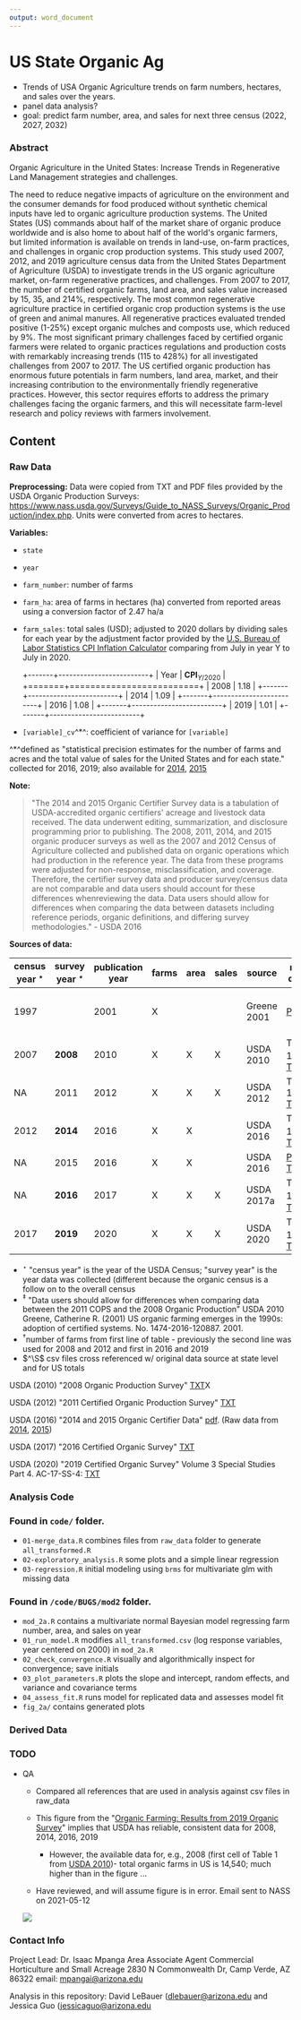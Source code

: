 ```yaml
---
output: word_document
---
```


# US State Organic Ag

-   Trends of USA Organic Agriculture trends on farm numbers, hectares, and sales over the years.
-   panel data analysis?
-   goal: predict farm number, area, and sales for next three census (2022, 2027, 2032)

### Abstract

Organic Agriculture in the United States: Increase Trends in Regenerative Land Management strategies and challenges.

The need to reduce negative impacts of agriculture on the environment and the consumer demands for food produced without synthetic chemical inputs have led to organic agriculture production systems. The United States (US) commands about half of the market share of organic produce worldwide and is also home to about half of the world's organic farmers, but limited information is available on trends in land-use, on-farm practices, and challenges in organic crop production systems. This study used 2007, 2012, and 2019 agriculture census data from the United States Department of Agriculture (USDA) to investigate trends in the US organic agriculture market, on-farm regenerative practices, and challenges. From 2007 to 2017, the number of certified organic farms, land area, and sales value increased by 15, 35, and 214%, respectively. The most common regenerative agriculture practice in certified organic crop production systems is the use of green and animal manures. All regenerative practices evaluated trended positive (1-25%) except organic mulches and composts use, which reduced by 9%. The most significant primary challenges faced by certified organic farmers were related to organic practices regulations and production costs with remarkably increasing trends (115 to 428%) for all investigated challenges from 2007 to 2017. The US certified organic production has enormous future potentials in farm numbers, land area, market, and their increasing contribution to the environmentally friendly regenerative practices. However, this sector requires efforts to address the primary challenges facing the organic farmers, and this will necessitate farm-level research and policy reviews with farmers involvement.

## Content

### Raw Data

**Preprocessing:** Data were copied from TXT and PDF files provided by the USDA Organic Production Surveys: <https://www.nass.usda.gov/Surveys/Guide_to_NASS_Surveys/Organic_Production/index.php>. Units were converted from acres to hectares.

**Variables:**

-   `state`

-   `year`

-   `farm_number`: number of farms

-   `farm_ha`: area of farms in hectares (ha) converted from reported areas using a conversion factor of 2.47 ha/a

-   `farm_sales`: total sales (USD); adjusted to 2020 dollars by dividing sales for each year by the adjustment factor provided by the [U.S. Bureau of Labor Statistics CPI Inflation Calculator](https://www.bls.gov/data/inflation_calculator.htm) comparing from July in year Y to July in 2020.

    +-------+-------------------------+
    | Year  | $\textbf{CPI}_{Y/2020}$ |
    +=======+=========================+
    | 2008  | 1.18                    |
    +-------+-------------------------+
    | 2014  | 1.09                    |
    +-------+-------------------------+
    | 2016  | 1.08                    |
    +-------+-------------------------+
    | 2019  | 1.01                    |
    +-------+-------------------------+

-   `[variable]_cv`^\*^: coefficient of variance for `[variable]`

^\*^defined as "statistical precision estimates for the number of farms and acres and the total value of sales for the United States and for each state." collected for 2016, 2019; also available for [2014](https://www.nass.usda.gov/Publications/AgCensus/2012/Online_Resources/Organics/ORGANICS.txt), [2015](https://downloads.usda.library.cornell.edu/usda-esmis/files/zg64tk92g/pr76f6075/hx11xj08s/OrganicProduction-09-15-2016.txt)

**Note:**

> "The 2014 and 2015 Organic Certifier Survey data is a tabulation of USDA-accredited organic certifiers' acreage and livestock data received. The data underwent editing, summarization, and disclosure programming prior to publishing. The 2008, 2011, 2014, and 2015 organic producer surveys as well as the 2007 and 2012 Census of Agriculture collected and published data on organic operations which had production in the reference year. The data from these programs were adjusted for non-response, misclassification, and coverage. Therefore, the certifier survey data and producer survey/census data are not comparable and data users should account for these differences whenreviewing the data. Data users should allow for differences when comparing the data between datasets including reference periods, organic definitions, and differing survey methodologies." - USDA 2016

**Sources of data:**

| census year $^\star$ | survey year $^\star$ | publication year | farms | area | sales | source      | raw data                                                                                                                                                                           | file                                      | used                                   | QA$^\S$ |
|----------------------|----------------------|------------------|-------|------|-------|-------------|------------------------------------------------------------------------------------------------------------------------------------------------------------------------------------|-------------------------------------------|----------------------------------------|---------|
| 1997                 |                      | 2001             | X     |      |       | Greene 2001 | [PDF](raw_data/Greene_2001.pdf)                                                                                                                                                    | 1997\_area.csv                            | No; not comparable (pre certification) |         |
| 2007                 | **2008**             | 2010             | X     | X    | X     | USDA 2010   | Table 1$^\dagger$ [TXT](https://www.nass.usda.gov/Publications/AgCensus/2007/Online_Highlights/Organics/ORGANICS.txt)                                                              | 2008\_2014\_2017\_number\_area\_sales.csv | Yes                                    | Yes     |
| NA                   | 2011                 | 2012             | X     | X    | X     | USDA 2012   | Table 1 [TXT](https://downloads.usda.library.cornell.edu/usda-esmis/files/zg64tk92g/8623j1717/4b29b896g/OrganicProduction-10-04-2012.txt)                                          | 2011\_number\_area\_sales.csv             | No$^\ddagger$                          | Yes     |
| 2012                 | **2014**             | 2016             | X     | X    |       | USDA 2016   | Table 1$^\dagger$ [TXT](https://www.nass.usda.gov/Publications/AgCensus/2012/Online_Resources/Organics/ORGANICS.txt)                                                               | 2008\_2014\_2017\_number\_area\_sales.csv | Yes                                    | Yes     |
| NA                   | 2015                 | 2016             | X     | X    |       | USDA 2016   | [PDF](raw_data/OrganicProduction-09-15-2016.pdf) [TXT](https://downloads.usda.library.cornell.edu/usda-esmis/files/zg64tk92g/pr76f6075/hx11xj08s/OrganicProduction-09-15-2016.txt) |                                           | No$^\ddagger$                          |         |
| NA                   | **2016**             | 2017             | X     | X    | X     | USDA 2017a  | Table 1$^\dagger$ [TXT](https://downloads.usda.library.cornell.edu/usda-esmis/files/zg64tk92g/70795b52w/6q182n781/OrganicProduction-09-20-2017_correction.txt)                     | 2016\_number\_area\_sales.csv             | Yes, used in fig below$^\ddagger$      | Yes     |
| 2017                 | **2019**             | 2020             | X     | X    | X     | USDA 2020   | Table 1$^\dagger$ [TXT](https://www.nass.usda.gov/Publications/AgCensus/2017/Online_Resources/Organics/ORGANICS.txt)                                                               | 2008\_2014\_2017\_number\_area\_sales.csv | Yes                                    | Yes     |

-   $^\star$ "census year" is the year of the USDA Census; "survey year" is the year data was collected (different because the organic census is a follow on to the overall census
-   $^\ddagger$ "Data users should allow for differences when comparing data between the 2011 COPS and the 2008 Organic Production" USDA 2010 Greene, Catherine R. (2001) US organic farming emerges in the 1990s: adoption of certified systems. No. 1474-2016-120887. 2001.
-   $^\dagger$number of farms from first line of table - previously the second line was used for 2008 and 2012 and first in 2016 and 2019
-   $^\S$ csv files cross referenced w/ original data source at state level and for US totals

USDA (2010) "2008 Organic Production Survey" [TXT](https://www.nass.usda.gov/Publications/AgCensus/2007/Online_Highlights/Organics/ORGANICS.txt)X

USDA (2012) "2011 Certified Organic Production Survey" [TXT](https://downloads.usda.library.cornell.edu/usda-esmis/files/zg64tk92g/8623j1717/4b29b896g/OrganicProduction-10-04-2012.txt)

USDA (2016) "2014 and 2015 Organic Certifier Data" [pdf](https://www.nass.usda.gov/Surveys/Guide_to_NASS_Surveys/Organic_Production/Organic_Certifiers/2016/USDA_Accredited_Certifying_Agent_Certified_Organic_Data_2014_2015.pdf). (Raw data from [2014](https://www.nass.usda.gov/Publications/AgCensus/2012/Online_Resources/Organics/ORGANICS.txt), [2015](https://downloads.usda.library.cornell.edu/usda-esmis/files/zg64tk92g/pr76f6075/hx11xj08s/OrganicProduction-09-15-2016.txt))

USDA (2017) "2016 Certified Organic Survey" [TXT](https://downloads.usda.library.cornell.edu/usda-esmis/files/zg64tk92g/70795b52w/6q182n781/OrganicProduction-09-20-2017_correction.txt)

USDA (2020) "2019 Certified Organic Survey" Volume 3 Special Studies Part 4. AC-17-SS-4: [TXT](https://www.nass.usda.gov/Publications/AgCensus/2017/Online_Resources/Organics/ORGANICS.txt)

### Analysis Code

### Found in `code/` folder.

-   `01-merge_data.R` combines files from `raw_data` folder to generate `all_transformed.R`
-   `02-exploratory_analysis.R` some plots and a simple linear regression
-   `03-regression.R` initial modeling using `brms` for multivariate glm with missing data

### Found in `/code/BUGS/mod2` folder.
-   `mod_2a.R` contains a multivariate normal Bayesian model regressing farm number, area, and sales on year
-   `01_run_model.R` modifies `all_transformed.csv` (log response variables, year centered on 2000) in `mod_2a.R` 
-   `02_check_convergence.R` visually and algorithmically inspect for convergence; save initials
-   `03_plot_parameters.R` plots the slope and intercept, random effects, and variance and covariance terms
-   `04_assess_fit.R` runs model for replicated data and assesses model fit 
-   `fig_2a/` contains generated plots

### Derived Data

### TODO

-   QA

    -   Compared all references that are used in analysis against csv files in raw\_data

    -   This figure from the "[Organic Farming: Results from 2019 Organic Survey](https://www.nass.usda.gov/Publications/Highlights/2020/census-organics.pdf)" implies that USDA has reliable, consistent data for 2008, 2014, 2016, 2019

        -   However, the available data for, e.g., 2008 (first cell of Table 1 from [USDA 2010](https://www.nass.usda.gov/Publications/AgCensus/2007/Online_Highlights/Organics/ORGANICS.txt))- total organic farms in US is 14,540; much higher than in the figure ...

    -   Have reviewed, and will assume figure is in error. Email sent to NASS on 2021-05-12

    ![](figures/usda_census_highlights_fig1.png)

### Contact Info

Project Lead: Dr. Isaac Mpanga Area Associate Agent Commercial Horticulture and Small Acreage 2830 N Commonwealth Dr, Camp Verde, AZ 86322 email: [mpangai\@arizona.edu](mailto:mpangai@arizona.edu)

Analysis in this repository: David LeBauer ([dlebauer\@arizona.edu](mailto:dlebauer@arizona.edu) and Jessica Guo ([jessicaguo\@arizona.edu](mailto:jessicaguo@arizona.edu)
